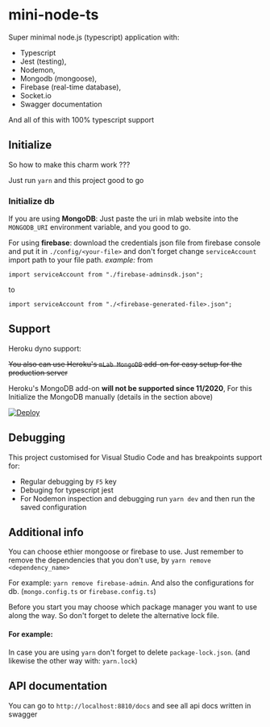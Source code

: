 # mini-node-ts
Super minimal node.js (typescript) application with: 

* Typescript
* Jest (testing), 
* Nodemon, 
* Mongodb (mongoose), 
* Firebase (real-time database),
* Socket.io
* Swagger documentation

And all of this with 100% typescript support

## Initialize
So how to make this charm work ???

Just run `yarn` and this project good to go

### Initialize db
If you are using **MongoDB**:
Just paste the uri in mlab website into the `MONGODB_URI` environment variable, and you good to go.

For using **firebase**: download the credentials json file from firebase console and put it in `./config/<your-file>` and don't forget change `serviceAccount` import path to your file path.
*example:* from 

`import serviceAccount from "./firebase-adminsdk.json";` 

to 

`import serviceAccount from "./<firebase-generated-file>.json";`

## Support
Heroku dyno support:

~~You also can use Heroku's `mLab MongoDB` add-on for easy setup for the production server~~

Heroku's MongoDB add-on **will not be supported since 11/2020**, For this Initialize the MongoDB manually (details in the section above)

[![Deploy](https://www.herokucdn.com/deploy/button.svg)](https://heroku.com/deploy?template=https://github.com/agnoam/mini-node-ts)


## Debugging
This project customised for Visual Studio Code and has breakpoints support for:
* Regular debugging by `F5` key
* Debuging for typescript jest
* For Nodemon inspection and debugging run `yarn dev` and then run the saved configuration

## Additional info
You can choose ethier mongoose or firebase to use. 
Just remember to remove the dependencies that you don't use, by `yarn remove <dependency_name>`

For example: `yarn remove firebase-admin`.
And also the configurations for db. (`mongo.config.ts` or `firebase.config.ts`)

Before you start you may choose which package manager you want to use along the way. So don't forget to delete the alternative lock file.

#### For example:
In case you are using `yarn` don't forget to delete `package-lock.json`. (and likewise the other way with: `yarn.lock`)

## API documentation
You can go to `http://localhost:8810/docs` and see all api docs written in swagger
